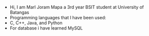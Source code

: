 - Hi, I am Marl Joram Mapa a 3rd year BSIT student at University of Batangas
- Programming languages that I have been used:
- C, C++, Java, and Python
- For database i have learned MySQL




